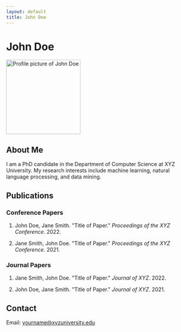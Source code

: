 ```yaml
---
layout: default
title: John Doe
---
```


# John Doe

<img src="https://raw.githubusercontent.com/wwtsjtu/wwtsjtu.github.io/master/img/1.jpeg" width="200" height="200" alt="Profile picture of John Doe" />

## About Me

I am a PhD candidate in the Department of Computer Science at XYZ University. My research interests include machine learning, natural language processing, and data mining. 

## Publications

### Conference Papers

1. John Doe, Jane Smith. "Title of Paper." *Proceedings of the XYZ Conference*. 2022.

2. Jane Smith, John Doe. "Title of Paper." *Proceedings of the XYZ Conference*. 2021.

### Journal Papers

1. Jane Smith, John Doe. "Title of Paper." *Journal of XYZ*. 2022.

2. John Doe, Jane Smith. "Title of Paper." *Journal of XYZ*. 2021.

## Contact

Email: yourname@xyzuniversity.edu

